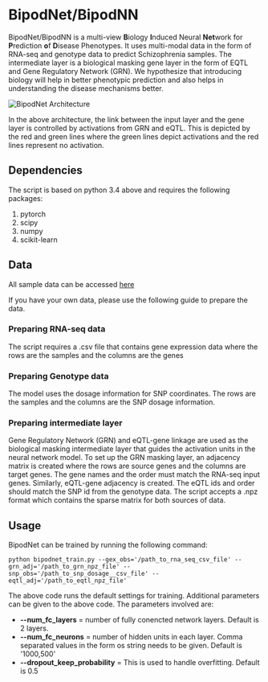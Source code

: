 # BipodNet/BipodNN

BipodNet/BipodNN is a multi-view **B**iology **I**nduced Neural **Net**work for **P**rediction **o**f **D**isease Phenotypes. It uses multi-modal data in the form of RNA-seq and genotype data to predict Schizophrenia samples. The intermediate layer is a biological masking gene layer in the form of EQTL and Gene Regulatory Network (GRN). We hypothesize that introducing biology will help in better phenotypic prediction and also helps in understanding the disease mechanisms better.

![BipodNet Architecture](https://user-images.githubusercontent.com/18314073/124612169-bc616880-de37-11eb-969a-16dc36ca0767.png)

In the above architecture, the link between the input layer and the gene layer is controlled by activations from GRN and eQTL. This is depicted by the red and green lines where the green lines depict activations and the red lines represent no activation.

## Dependencies
The script is based on python 3.4 above and requires the following packages:
1. pytorch
2. scipy
3. numpy
4. scikit-learn

## Data
All sample data can be accessed [here](https://uwmadison.box.com/s/as518bcuttpkdonads64iriqfdd1aixl)

If you have your own data, please use the following guide to prepare the data.

### Preparing RNA-seq data
The script requires a .csv file that contains gene expression data where the rows are the samples and the columns are the genes

### Preparing Genotype data
The model uses the dosage information for SNP coordinates. The rows are the samples and the columns are the SNP dosage information.

### Preparing intermediate layer
Gene Regulatory Network (GRN) and eQTL-gene linkage are used as the biological masking intermediate layer that guides the activation units in the neural network model. To set up the GRN masking layer, an adjacency matrix is created where the rows are source genes and the columns are target genes. The gene names and the order must match the RNA-seq input genes. Similarly, eQTL-gene adjacency is created. The eQTL ids and order should match the SNP id from the genotype data. The script accepts a .npz format which contains the sparse matrix for both sources of data.

## Usage
BipodNet can be trained by running the following command:

```
python bipodnet_train.py --gex_obs='/path_to_rna_seq_csv_file' --grn_adj='/path_to_grn_npz_file' --snp_obs='/path_to_snp_dosage__csv_file' --eqtl_adj='/path_to_eqtl_npz_file'
```

The above code runs the default settings for training. Additional parameters can be given to the above code. The parameters involved are:
* **--num_fc_layers** = number of fully conencted network layers. Default is 2 layers.
* **--num_fc_neurons** = number of hidden units in each layer. Comma separated values in the form os string needs to be given. Default is '1000,500'
* **--dropout_keep_probability** = This is used to handle overfitting. Default is 0.5
